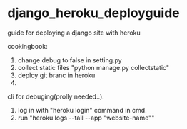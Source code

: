 # django_heroku_deployguide
guide for deploying a django site with heroku

cookingbook:
1. change debug to false in setting.py
2. collect static files "python manage.py collectstatic"
3. deploy git branc in heroku
4.

cli for debuging(prolly needed..):
1. log in with "heroku login" command in cmd.
2. run "heroku logs --tail --app "website-name""
